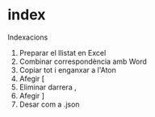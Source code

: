 # index
Indexacions

1. Preparar el llistat en Excel
2. Combinar correspondència amb Word
3. Copiar tot i enganxar a l'Aton
4. Afegir [
5. Eliminar darrera ,
6. Afegir ]
7. Desar com a .json
